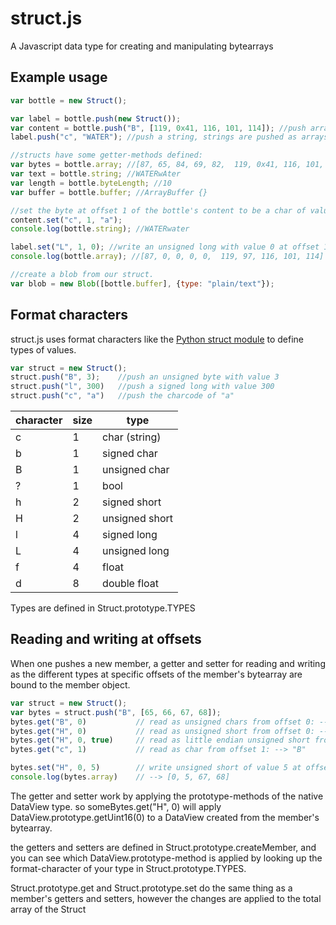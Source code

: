 struct.js
=========

A Javascript data type for creating and manipulating bytearrays

Example usage
-----

```javascript
var bottle = new Struct();

var label = bottle.push(new Struct());
var content = bottle.push("B", [119, 0x41, 116, 101, 114]); //push array of unsigned 8bit integers
label.push("c", "WATER"); //push a string, strings are pushed as arrays of uint8 charcodes.

//structs have some getter-methods defined:
var bytes = bottle.array; //[87, 65, 84, 69, 82,  119, 0x41, 116, 101, 114]
var text = bottle.string; //WATERwAter
var length = bottle.byteLength; //10
var buffer = bottle.buffer; //ArrayBuffer {}

//set the byte at offset 1 of the bottle's content to be a char of value "a"
content.set("c", 1, "a"); 
console.log(bottle.string); //WATERwater

label.set("L", 1, 0); //write an unsigned long with value 0 at offset 1 of the label
console.log(bottle.array); //[87, 0, 0, 0, 0,  119, 97, 116, 101, 114]

//create a blob from our struct.
var blob = new Blob([bottle.buffer], {type: "plain/text"});
```

Format characters
-----------------

struct.js uses format characters like the [Python struct module](https://docs.python.org/2/library/struct.html#format-characters) to define types of values.
```javascript
var struct = new Struct();
struct.push("B", 3);	//push an unsigned byte with value 3
struct.push("l", 300)	//push a signed long with value 300
struct.push("c", "a")	//push the charcode of "a"
``` 

character | size | type
----------|------|------
    c     |   1  | char (string)
    b     |   1  | signed char
    B     |   1  | unsigned char
    ?     |   1  | bool
    h     |   2  | signed short
    H     |   2  | unsigned short
    l     |   4  | signed long
    L     |   4  | unsigned long
    f     |   4  | float
    d     |   8  | double float

Types are defined in Struct.prototype.TYPES

Reading and writing at offsets
-------------------------------
When one pushes a new member, a getter and setter for reading and writing as the different types at specific offsets of the member's bytearray are bound to the member object.

```javascript
var struct = new Struct();
var bytes = struct.push("B", [65, 66, 67, 68]);
bytes.get("B", 0)			// read as unsigned chars from offset 0: --> 65
bytes.get("H", 0)			// read as unsigned short from offset 0: --> 16706
bytes.get("H", 0, true)     // read as little endian unsigned short from offset 0: --> 16961
bytes.get("c", 1)			// read as char from offset 1: --> "B"

bytes.set("H", 0, 5)		// write unsigned short of value 5 at offset 0
console.log(bytes.array)	// --> [0, 5, 67, 68]
```

The getter and setter work by applying the prototype-methods of the native DataView type.
so someBytes.get("H", 0) will apply DataView.prototype.getUint16(0) to a DataView created from the member's bytearray.

the getters and setters are defined in Struct.prototype.createMember, and you can see which DataView.prototype-method is applied by looking up the format-character of your type in Struct.prototype.TYPES.

Struct.prototype.get and Struct.prototype.set do the same thing as a member's getters and setters, however the changes are applied to the total array of the Struct
